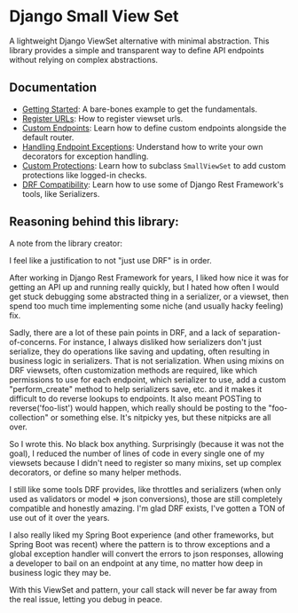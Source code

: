 # Django Small View Set

A lightweight Django ViewSet alternative with minimal abstraction. This library provides a simple and transparent way to define API endpoints without relying on complex abstractions.

## Documentation

- [Getting Started](./README_SIMPLE.md): A bare-bones example to get the fundamentals.
- [Register URLs](./README_REGISTER_URLS): How to register viewset urls.
- [Custom Endpoints](./README_CUSTOM_ENDPOINT.md): Learn how to define custom endpoints alongside the default router.
- [Handling Endpoint Exceptions](./README_HANDLE_ENDPOINT_EXCEPTIONS.md): Understand how to write your own decorators for exception handling.
- [Custom Protections](./README_CUSTOM_PROTECTIONS.md): Learn how to subclass `SmallViewSet` to add custom protections like logged-in checks.
- [DRF Compatibility](./README_DRF_COMPATIBILITY.md): Learn how to use some of Django Rest Framework's tools, like Serializers.

## Reasoning behind this library:

A note from the library creator:

I feel like a justification to not "just use DRF" is in order.

After working in Django Rest Framework for years, I liked how nice it was for getting an API up and running really quickly, but I hated how often I would get stuck debugging some abstracted thing in a serializer, or a viewset, then spend too much time implementing some niche (and usually hacky feeling) fix.

Sadly, there are a lot of these pain points in DRF, and a lack of separation-of-concerns. For instance, I always disliked how serializers don't just serialize, they do operations like saving and updating, often resulting in business logic in serializers. That is not serialization. When using mixins on DRF viewsets, often customization methods are required, like which permissions to use for each endpoint, which serializer to use, add a custom "perform_create" method to help serializers save, etc. and it makes it difficult to do reverse lookups to endpoints. It also meant POSTing to reverse('foo-list') would happen, which really should be posting to the "foo-collection" or something else. It's nitpicky yes, but these nitpicks are all over.

So I wrote this. No black box anything. Surprisingly (because it was not the goal), I reduced the number of lines of code in every single one of my viewsets because I didn't need to register so many mixins, set up complex decorators, or define so many helper methods.

I still like some tools DRF provides, like throttles and serializers (when only used as validators or model => json conversions), those are still completely compatible and honestly amazing. I'm glad DRF exists, I've gotten a TON of use out of it over the years.

I also really liked my Spring Boot experience (and other frameworks, but Spring Boot was recent) where the pattern is to throw exceptions and a global exception handler will convert the errors to json responses, allowing a developer to bail on an endpoint at any time, no matter how deep in business logic they may be.

With this ViewSet and pattern, your call stack will never be far away from the real issue, letting you debug in peace.